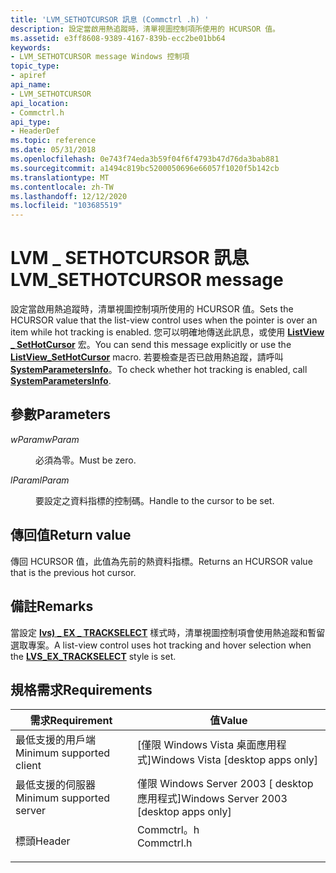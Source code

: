 ```yaml
---
title: 'LVM_SETHOTCURSOR 訊息 (Commctrl .h) '
description: 設定當啟用熱追蹤時，清單視圖控制項所使用的 HCURSOR 值。
ms.assetid: e3ff8608-9389-4167-839b-ecc2be01bb64
keywords:
- LVM_SETHOTCURSOR message Windows 控制項
topic_type:
- apiref
api_name:
- LVM_SETHOTCURSOR
api_location:
- Commctrl.h
api_type:
- HeaderDef
ms.topic: reference
ms.date: 05/31/2018
ms.openlocfilehash: 0e743f74eda3b59f04f6f4793b47d76da3bab881
ms.sourcegitcommit: a1494c819bc5200050696e66057f1020f5b142cb
ms.translationtype: MT
ms.contentlocale: zh-TW
ms.lasthandoff: 12/12/2020
ms.locfileid: "103685519"
---
```

# <a name="lvm_sethotcursor-message"></a><span data-ttu-id="e5dcb-104">LVM \_ SETHOTCURSOR 訊息</span><span class="sxs-lookup"><span data-stu-id="e5dcb-104">LVM\_SETHOTCURSOR message</span></span>

<span data-ttu-id="e5dcb-105">設定當啟用熱追蹤時，清單視圖控制項所使用的 HCURSOR 值。</span><span class="sxs-lookup"><span data-stu-id="e5dcb-105">Sets the HCURSOR value that the list-view control uses when the pointer is over an item while hot tracking is enabled.</span></span> <span data-ttu-id="e5dcb-106">您可以明確地傳送此訊息，或使用 [**ListView \_ SetHotCursor**](/windows/desktop/api/Commctrl/nf-commctrl-listview_sethotcursor) 宏。</span><span class="sxs-lookup"><span data-stu-id="e5dcb-106">You can send this message explicitly or use the [**ListView\_SetHotCursor**](/windows/desktop/api/Commctrl/nf-commctrl-listview_sethotcursor) macro.</span></span> <span data-ttu-id="e5dcb-107">若要檢查是否已啟用熱追蹤，請呼叫 [**SystemParametersInfo**](/windows/desktop/api/winuser/nf-winuser-systemparametersinfoa)。</span><span class="sxs-lookup"><span data-stu-id="e5dcb-107">To check whether hot tracking is enabled, call [**SystemParametersInfo**](/windows/desktop/api/winuser/nf-winuser-systemparametersinfoa).</span></span>

## <a name="parameters"></a><span data-ttu-id="e5dcb-108">參數</span><span class="sxs-lookup"><span data-stu-id="e5dcb-108">Parameters</span></span>

<dl> <dt>

<span data-ttu-id="e5dcb-109">*wParam*</span><span class="sxs-lookup"><span data-stu-id="e5dcb-109">*wParam*</span></span> 
</dt> <dd><span data-ttu-id="e5dcb-110">必須為零。</span><span class="sxs-lookup"><span data-stu-id="e5dcb-110">Must be zero.</span></span></dd> <dt>

<span data-ttu-id="e5dcb-111">*lParam*</span><span class="sxs-lookup"><span data-stu-id="e5dcb-111">*lParam*</span></span> 
</dt> <dd>

<span data-ttu-id="e5dcb-112">要設定之資料指標的控制碼。</span><span class="sxs-lookup"><span data-stu-id="e5dcb-112">Handle to the cursor to be set.</span></span>

</dd> </dl>

## <a name="return-value"></a><span data-ttu-id="e5dcb-113">傳回值</span><span class="sxs-lookup"><span data-stu-id="e5dcb-113">Return value</span></span>

<span data-ttu-id="e5dcb-114">傳回 HCURSOR 值，此值為先前的熱資料指標。</span><span class="sxs-lookup"><span data-stu-id="e5dcb-114">Returns an HCURSOR value that is the previous hot cursor.</span></span>

## <a name="remarks"></a><span data-ttu-id="e5dcb-115">備註</span><span class="sxs-lookup"><span data-stu-id="e5dcb-115">Remarks</span></span>

<span data-ttu-id="e5dcb-116">當設定 [**lvs) \_ EX \_ TRACKSELECT**](extended-list-view-styles.md) 樣式時，清單視圖控制項會使用熱追蹤和暫留選取專案。</span><span class="sxs-lookup"><span data-stu-id="e5dcb-116">A list-view control uses hot tracking and hover selection when the [**LVS\_EX\_TRACKSELECT**](extended-list-view-styles.md) style is set.</span></span>

## <a name="requirements"></a><span data-ttu-id="e5dcb-117">規格需求</span><span class="sxs-lookup"><span data-stu-id="e5dcb-117">Requirements</span></span>



| <span data-ttu-id="e5dcb-118">需求</span><span class="sxs-lookup"><span data-stu-id="e5dcb-118">Requirement</span></span> | <span data-ttu-id="e5dcb-119">值</span><span class="sxs-lookup"><span data-stu-id="e5dcb-119">Value</span></span> |
|-------------------------------------|---------------------------------------------------------------------------------------|
| <span data-ttu-id="e5dcb-120">最低支援的用戶端</span><span class="sxs-lookup"><span data-stu-id="e5dcb-120">Minimum supported client</span></span><br/> | <span data-ttu-id="e5dcb-121">\[僅限 Windows Vista 桌面應用程式\]</span><span class="sxs-lookup"><span data-stu-id="e5dcb-121">Windows Vista \[desktop apps only\]</span></span><br/>                                        |
| <span data-ttu-id="e5dcb-122">最低支援的伺服器</span><span class="sxs-lookup"><span data-stu-id="e5dcb-122">Minimum supported server</span></span><br/> | <span data-ttu-id="e5dcb-123">僅限 Windows Server 2003 \[ desktop 應用程式\]</span><span class="sxs-lookup"><span data-stu-id="e5dcb-123">Windows Server 2003 \[desktop apps only\]</span></span><br/>                                  |
| <span data-ttu-id="e5dcb-124">標頭</span><span class="sxs-lookup"><span data-stu-id="e5dcb-124">Header</span></span><br/>                   | <dl> <span data-ttu-id="e5dcb-125"><dt>Commctrl。h</dt></span><span class="sxs-lookup"><span data-stu-id="e5dcb-125"><dt>Commctrl.h</dt></span></span> </dl> |



 

